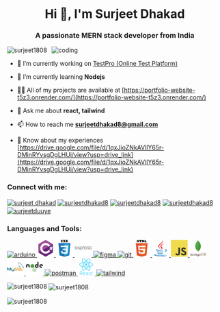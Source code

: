 <h1 align="center">Hi 👋, I'm Surjeet Dhakad</h1>
<h3 align="center">A passionate MERN stack developer from India</h3>

<img src="https://user-images.githubusercontent.com/75851313/151668395-5591532b-28da-46a6-9476-7c9694bcb60e.gif" align="right" width="400" alt="coding">

<p align="left"> <img src="https://komarev.com/ghpvc/?username=surjeet1808&label=Profile%20views&color=0e75b6&style=flat" alt="surjeet1808" /> </p>

- 🔭 I’m currently working on [TestPro (Online Test Platform)](https://test-pro-online.vercel.app/)

- 🌱 I’m currently learning **Nodejs**

- 👨‍💻 All of my projects are available at [https://portfolio-website-t5z3.onrender.com/](https://portfolio-website-t5z3.onrender.com/)

- 💬 Ask me about **react, tailwind**

- 📫 How to reach me **surjeetdhakad8@gmail.com**

- 📄 Know about my experiences [https://drive.google.com/file/d/1qxJioZNkAVllY65r-DMinRYvsgDgLHUi/view?usp=drive_link](https://drive.google.com/file/d/1qxJioZNkAVllY65r-DMinRYvsgDgLHUi/view?usp=drive_link)

<h3 align="left">Connect with me:</h3>
<p align="left">
<a href="https://linkedin.com/in/surjeet dhakad" target="blank"><img align="center" src="https://raw.githubusercontent.com/rahuldkjain/github-profile-readme-generator/master/src/images/icons/Social/linked-in-alt.svg" alt="surjeet dhakad" height="30" width="40" /></a>
<a href="https://www.hackerrank.com/surjeetdhakad8" target="blank"><img align="center" src="https://raw.githubusercontent.com/rahuldkjain/github-profile-readme-generator/master/src/images/icons/Social/hackerrank.svg" alt="surjeetdhakad8" height="30" width="40" /></a>
<a href="https://codeforces.com/profile/surjeetdhakad8" target="blank"><img align="center" src="https://raw.githubusercontent.com/rahuldkjain/github-profile-readme-generator/master/src/images/icons/Social/codeforces.svg" alt="surjeetdhakad8" height="30" width="40" /></a>
<a href="https://www.leetcode.com/surjeetdhakad8" target="blank"><img align="center" src="https://raw.githubusercontent.com/rahuldkjain/github-profile-readme-generator/master/src/images/icons/Social/leet-code.svg" alt="surjeetdhakad8" height="30" width="40" /></a>
<a href="https://auth.geeksforgeeks.org/user/surjeetduuye" target="blank"><img align="center" src="https://raw.githubusercontent.com/rahuldkjain/github-profile-readme-generator/master/src/images/icons/Social/geeks-for-geeks.svg" alt="surjeetduuye" height="30" width="40" /></a>
</p>

<h3 align="left">Languages and Tools:</h3>
<p align="left"> <a href="https://www.arduino.cc/" target="_blank" rel="noreferrer"> <img src="https://cdn.worldvectorlogo.com/logos/arduino-1.svg" alt="arduino" width="40" height="40"/> </a> <a href="https://www.w3schools.com/cs/" target="_blank" rel="noreferrer"> <img src="https://raw.githubusercontent.com/devicons/devicon/master/icons/csharp/csharp-original.svg" alt="csharp" width="40" height="40"/> </a> <a href="https://www.w3schools.com/css/" target="_blank" rel="noreferrer"> <img src="https://raw.githubusercontent.com/devicons/devicon/master/icons/css3/css3-original-wordmark.svg" alt="css3" width="40" height="40"/> </a> <a href="https://expressjs.com" target="_blank" rel="noreferrer"> <img src="https://raw.githubusercontent.com/devicons/devicon/master/icons/express/express-original-wordmark.svg" alt="express" width="40" height="40"/> </a> <a href="https://www.figma.com/" target="_blank" rel="noreferrer"> <img src="https://www.vectorlogo.zone/logos/figma/figma-icon.svg" alt="figma" width="40" height="40"/> </a> <a href="https://git-scm.com/" target="_blank" rel="noreferrer"> <img src="https://www.vectorlogo.zone/logos/git-scm/git-scm-icon.svg" alt="git" width="40" height="40"/> </a> <a href="https://www.w3.org/html/" target="_blank" rel="noreferrer"> <img src="https://raw.githubusercontent.com/devicons/devicon/master/icons/html5/html5-original-wordmark.svg" alt="html5" width="40" height="40"/> </a> <a href="https://www.java.com" target="_blank" rel="noreferrer"> <img src="https://raw.githubusercontent.com/devicons/devicon/master/icons/java/java-original.svg" alt="java" width="40" height="40"/> </a> <a href="https://developer.mozilla.org/en-US/docs/Web/JavaScript" target="_blank" rel="noreferrer"> <img src="https://raw.githubusercontent.com/devicons/devicon/master/icons/javascript/javascript-original.svg" alt="javascript" width="40" height="40"/> </a> <a href="https://www.mongodb.com/" target="_blank" rel="noreferrer"> <img src="https://raw.githubusercontent.com/devicons/devicon/master/icons/mongodb/mongodb-original-wordmark.svg" alt="mongodb" width="40" height="40"/> </a> <a href="https://www.mysql.com/" target="_blank" rel="noreferrer"> <img src="https://raw.githubusercontent.com/devicons/devicon/master/icons/mysql/mysql-original-wordmark.svg" alt="mysql" width="40" height="40"/> </a> <a href="https://nodejs.org" target="_blank" rel="noreferrer"> <img src="https://raw.githubusercontent.com/devicons/devicon/master/icons/nodejs/nodejs-original-wordmark.svg" alt="nodejs" width="40" height="40"/> </a> <a href="https://postman.com" target="_blank" rel="noreferrer"> <img src="https://www.vectorlogo.zone/logos/getpostman/getpostman-icon.svg" alt="postman" width="40" height="40"/> </a> <a href="https://reactjs.org/" target="_blank" rel="noreferrer"> <img src="https://raw.githubusercontent.com/devicons/devicon/master/icons/react/react-original-wordmark.svg" alt="react" width="40" height="40"/> </a> <a href="https://tailwindcss.com/" target="_blank" rel="noreferrer"> <img src="https://www.vectorlogo.zone/logos/tailwindcss/tailwindcss-icon.svg" alt="tailwind" width="40" height="40"/> </a> </p>

<p><img align="left" src="https://github-readme-stats.vercel.app/api/top-langs?username=surjeet1808&show_icons=true&locale=en&layout=compact" alt="surjeet1808" /></p>

<p>&nbsp;<img align="center" src="https://github-readme-stats.vercel.app/api?username=surjeet1808&show_icons=true&locale=en" alt="surjeet1808" /></p>

<p><img align="center" src="https://github-readme-streak-stats.herokuapp.com/?user=surjeet1808&" alt="surjeet1808" /></p>
